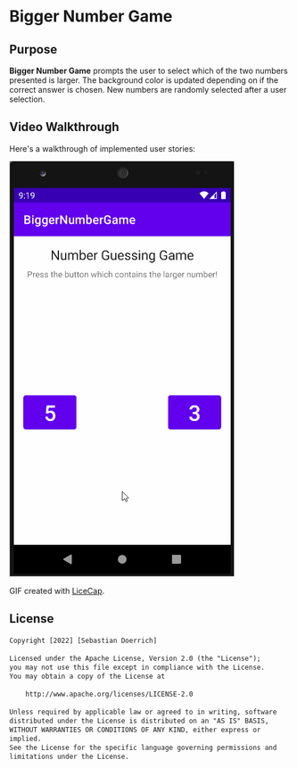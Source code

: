# Bigger Number Game

## Purpose

**Bigger Number Game** prompts the user to select which of the two numbers presented is larger. The background color is updated depending on if the correct answer is chosen. New numbers are randomly selected after a user selection.

## Video Walkthrough

Here's a walkthrough of implemented user stories:

<img src='demo/BiggerNumberGame.gif' title='Video Walkthrough' width='' alt='Video Walkthrough' />

GIF created with [LiceCap](http://www.cockos.com/licecap/).

## License

    Copyright [2022] [Sebastian Doerrich]

    Licensed under the Apache License, Version 2.0 (the "License");
    you may not use this file except in compliance with the License.
    You may obtain a copy of the License at

        http://www.apache.org/licenses/LICENSE-2.0

    Unless required by applicable law or agreed to in writing, software
    distributed under the License is distributed on an "AS IS" BASIS,
    WITHOUT WARRANTIES OR CONDITIONS OF ANY KIND, either express or implied.
    See the License for the specific language governing permissions and
    limitations under the License.
